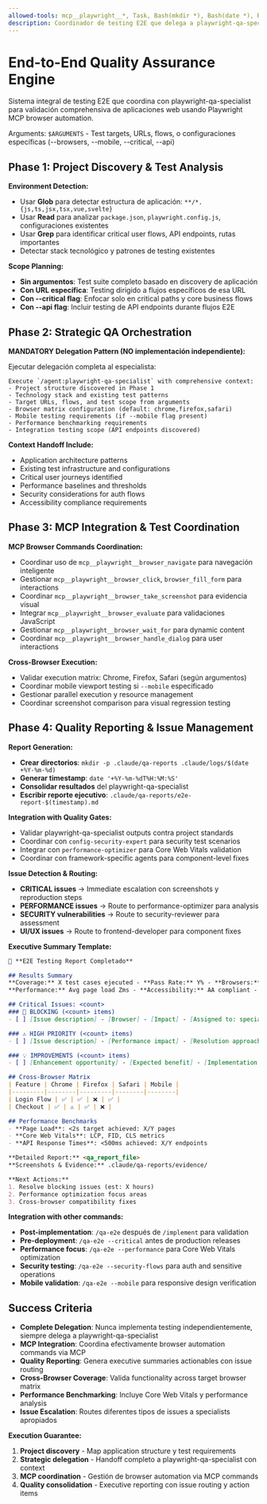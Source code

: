 ```yaml
---
allowed-tools: mcp__playwright__*, Task, Bash(mkdir *), Bash(date *), Read, Write, Glob, Grep
description: Coordinador de testing E2E que delega a playwright-qa-specialist con integración MCP completa
---
```


# End-to-End Quality Assurance Engine

Sistema integral de testing E2E que coordina con playwright-qa-specialist para validación comprehensiva de aplicaciones web usando Playwright MCP browser automation.

Arguments: `$ARGUMENTS` - Test targets, URLs, flows, o configuraciones específicas (--browsers, --mobile, --critical, --api)

## Phase 1: Project Discovery & Test Analysis

**Environment Detection:**
- Usar **Glob** para detectar estructura de aplicación: `**/*.{js,ts,jsx,tsx,vue,svelte}`
- Usar **Read** para analizar `package.json`, `playwright.config.js`, configuraciones existentes
- Usar **Grep** para identificar critical user flows, API endpoints, rutas importantes
- Detectar stack tecnológico y patrones de testing existentes

**Scope Planning:**
- **Sin argumentos**: Test suite completo basado en discovery de aplicación
- **Con URL específica**: Testing dirigido a flujos específicos de esa URL
- **Con --critical flag**: Enfocar solo en critical paths y core business flows
- **Con --api flag**: Incluir testing de API endpoints durante flujos E2E

## Phase 2: Strategic QA Orchestration

**MANDATORY Delegation Pattern (NO implementación independiente):**

Ejecutar delegación completa al especialista:
```
Execute `/agent:playwright-qa-specialist` with comprehensive context:
- Project structure discovered in Phase 1
- Technology stack and existing test patterns
- Target URLs, flows, and test scope from arguments
- Browser matrix configuration (default: chrome,firefox,safari)
- Mobile testing requirements (if --mobile flag present)
- Performance benchmarking requirements
- Integration testing scope (API endpoints discovered)
```

**Context Handoff Include:**
- Application architecture patterns
- Existing test infrastructure and configurations
- Critical user journeys identified
- Performance baselines and thresholds
- Security considerations for auth flows
- Accessibility compliance requirements

## Phase 3: MCP Integration & Test Coordination

**MCP Browser Commands Coordination:**
- Coordinar uso de `mcp__playwright__browser_navigate` para navegación inteligente
- Gestionar `mcp__playwright__browser_click`, `browser_fill_form` para interactions
- Coordinar `mcp__playwright__browser_take_screenshot` para evidencia visual
- Integrar `mcp__playwright__browser_evaluate` para validaciones JavaScript
- Gestionar `mcp__playwright__browser_wait_for` para dynamic content
- Coordinar `mcp__playwright__browser_handle_dialog` para user interactions

**Cross-Browser Execution:**
- Validar execution matrix: Chrome, Firefox, Safari (según argumentos)
- Coordinar mobile viewport testing si `--mobile` especificado
- Gestionar parallel execution y resource management
- Coordinar screenshot comparison para visual regression testing

## Phase 4: Quality Reporting & Issue Management

**Report Generation:**
- **Crear directorios**: `mkdir -p .claude/qa-reports .claude/logs/$(date +%Y-%m-%d)`
- **Generar timestamp**: `date '+%Y-%m-%dT%H:%M:%S'`
- **Consolidar resultados** del playwright-qa-specialist
- **Escribir reporte ejecutivo**: `.claude/qa-reports/e2e-report-$(timestamp).md`

**Integration with Quality Gates:**
- Validar playwright-qa-specialist outputs contra project standards
- Coordinar con `config-security-expert` para security test scenarios
- Integrar con `performance-optimizer` para Core Web Vitals validation
- Coordinar con framework-specific agents para component-level fixes

**Issue Detection & Routing:**
- **CRITICAL issues** → Immediate escalation con screenshots y reproduction steps
- **PERFORMANCE issues** → Route to performance-optimizer para analysis
- **SECURITY vulnerabilities** → Route to security-reviewer para assessment
- **UI/UX issues** → Route to frontend-developer para component fixes

**Executive Summary Template:**
```markdown
🧪 **E2E Testing Report Completado**

## Results Summary
**Coverage:** X test cases ejecuted - **Pass Rate:** Y% - **Browsers:** Chrome/Firefox/Safari
**Performance:** Avg page load Zms - **Accessibility:** AA compliant - **Security:** No vulnerabilities

## Critical Issues: <count>
### 🚨 BLOCKING (<count> items)
- [ ] [Issue description] - [Browser] - [Impact] - [Assigned to: specialist]

### ⚠️ HIGH PRIORITY (<count> items)  
- [ ] [Issue description] - [Performance impact] - [Resolution approach]

### 💡 IMPROVEMENTS (<count> items)
- [ ] [Enhancement opportunity] - [Expected benefit] - [Implementation effort]

## Cross-Browser Matrix
| Feature | Chrome | Firefox | Safari | Mobile |
|---------|--------|---------|--------|--------|
| Login Flow | ✅ | ✅ | ❌ | ✅ |
| Checkout | ✅ | ⚠️ | ✅ | ❌ |

## Performance Benchmarks
- **Page Load**: <2s target achieved: X/Y pages
- **Core Web Vitals**: LCP, FID, CLS metrics
- **API Response Times**: <500ms achieved: X/Y endpoints

**Detailed Report:** <qa_report_file>
**Screenshots & Evidence:** .claude/qa-reports/evidence/

**Next Actions:**
1. Resolve blocking issues (est: X hours)
2. Performance optimization focus areas  
3. Cross-browser compatibility fixes
```

**Integration with other commands:**
- **Post-implementation**: `/qa-e2e` después de `/implement` para validation
- **Pre-deployment**: `/qa-e2e --critical` antes de production releases
- **Performance focus**: `/qa-e2e --performance` para Core Web Vitals optimization
- **Security testing**: `/qa-e2e --security-flows` para auth and sensitive operations
- **Mobile validation**: `/qa-e2e --mobile` para responsive design verification

## Success Criteria

- **Complete Delegation**: Nunca implementa testing independientemente, siempre delega a playwright-qa-specialist
- **MCP Integration**: Coordina efectivamente browser automation commands via MCP
- **Quality Reporting**: Genera executive summaries actionables con issue routing
- **Cross-Browser Coverage**: Valida functionality across target browser matrix
- **Performance Benchmarking**: Incluye Core Web Vitals y performance analysis
- **Issue Escalation**: Routes diferentes tipos de issues a specialists apropiados

**Execution Guarantee:**
1. **Project discovery** - Map application structure y test requirements
2. **Strategic delegation** - Handoff completo a playwright-qa-specialist con context
3. **MCP coordination** - Gestión de browser automation via MCP commands  
4. **Quality consolidation** - Executive reporting con issue routing y action items
